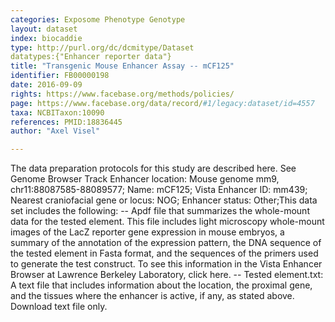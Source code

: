 ```yaml
---
categories: Exposome Phenotype Genotype
layout: dataset  
index: biocaddie  
type: http://purl.org/dc/dcmitype/Dataset  
datatypes:{"Enhancer reporter data"}  
title: "Transgenic Mouse Enhancer Assay -- mCF125"  
identifier: FB00000198  
date: 2016-09-09  
rights: https://www.facebase.org/methods/policies/  
page: https://www.facebase.org/data/record/#1/legacy:dataset/id=4557  
taxa: NCBITaxon:10090  
references: PMID:18836445  
author: "Axel Visel"  

---
```

The data preparation protocols for this study are described here. See Genome Browser Track Enhancer location: Mouse genome mm9, chr11:88087585-88089577; Name: mCF125; Vista Enhancer ID: mm439; Nearest craniofacial gene or locus: NOG; Enhancer status: Other;This data set includes the following: -- Apdf file that summarizes the whole-mount data for the tested element. This file includes light microscopy whole-mount images of the LacZ reporter gene expression in mouse embryos, a summary of the annotation of the expression pattern, the DNA sequence of the tested element in Fasta format, and the sequences of the primers used to generate the test construct. To see this information in the Vista Enhancer Browser at Lawrence Berkeley Laboratory, click here. -- Tested element.txt: A text file that includes information about the location, the proximal gene, and the tissues where the enhancer is active, if any, as stated above. Download text file only. 
